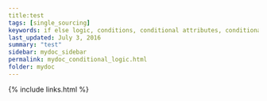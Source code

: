 ```yaml
---
title:test
tags: [single_sourcing]
keywords: if else logic, conditions, conditional attributes, conditional filtering
last_updated: July 3, 2016
summary: "test"
sidebar: mydoc_sidebar
permalink: mydoc_conditional_logic.html
folder: mydoc
---
```




{% include links.html %}

